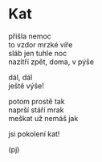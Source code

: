 Kat
===
  
přišla nemoc  
to vzdor mrzké víře  
sláb jen tuhle noc  
nazítří zpět, doma, v pýše  

dál, dál  
ještě výše!  

potom prostě tak  
naprší stáří mrak  
meškat už nemáš jak  

jsi pokolení kat!

(pj)  
  
